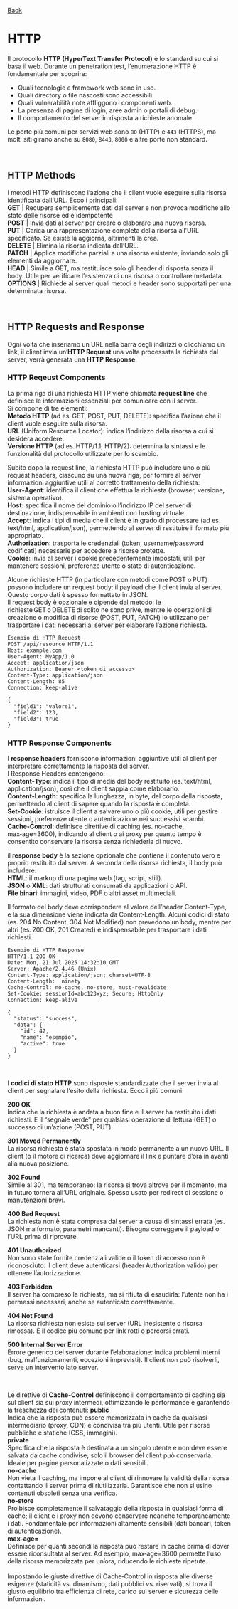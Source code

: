 <a href="https://github.com/Gigidotexe/Penetration_Test_notes/blob/main/README.md"> Back </a>
# HTTP

Il protocollo **HTTP (HyperText Transfer Protocol)** è lo standard su cui si basa il web. Durante un penetration test, l’enumerazione HTTP è fondamentale per scoprire:

- Quali tecnologie e framework web sono in uso.
- Quali directory o file nascosti sono accessibili.
- Quali vulnerabilità note affliggono i componenti web.
- La presenza di pagine di login, aree admin o portali di debug.
- Il comportamento del server in risposta a richieste anomale.

Le porte più comuni per servizi web sono `80` (HTTP) e `443` (HTTPS), ma molti siti girano anche su `8080`, `8443`, `8000` e altre porte non standard.

<br>

## HTTP Methods
I metodi HTTP definiscono l’azione che il client vuole eseguire sulla risorsa identificata dall’URL. Ecco i principali: <br>
**GET**      | Recupera semplicemente dati dal server e non provoca modifiche allo stato delle risorse ed è idempotente <br>
**POST**     | Invia dati al server per creare o elaborare una nuova risorsa. <br>
**PUT**      | Carica una rappresentazione completa della risorsa all’URL specificato. Se esiste la aggiorna, altrimenti la crea. <br>
**DELETE**   | Elimina la risorsa indicata dall’URL. <br>
**PATCH**    | Applica modifiche parziali a una risorsa esistente, inviando solo gli elementi da aggiornare. <br>
**HEAD**     | Simile a GET, ma restituisce solo gli header di risposta senza il body. Utile per verificare l’esistenza di una risorsa o controllare metadata. <br>
**OPTIONS**  | Richiede al server quali metodi e header sono supportati per una determinata risorsa. <br>

<br>

## HTTP Requests and Response
Ogni volta che inseriamo un URL nella barra degli indirizzi o clicchiamo un link, il client invia un’**HTTP Request** una volta processata la richiesta dal server, verrà generata una **HTTP Response**. <br>

### HTTP Reqeust Components
La prima riga di una richiesta HTTP viene chiamata **request line** che definisce le informazioni essenziali per comunicare con il server. <br>
Si compone di tre elementi: <br>
**Metodo HTTP** (ad es. GET, POST, PUT, DELETE): specifica l’azione che il client vuole eseguire sulla risorsa. <br>
**URL** (Uniform Resource Locator): indica l’indirizzo della risorsa a cui si desidera accedere. <br>
**Versione HTTP** (ad es. HTTP/1.1, HTTP/2): determina la sintassi e le funzionalità del protocollo utilizzate per lo scambio. <br>

Subito dopo la request line, la richiesta HTTP può includere uno o più request headers, ciascuno su una nuova riga, per fornire al server informazioni aggiuntive utili al corretto trattamento della richiesta: <br>
**User‑Agent**: identifica il client che effettua la richiesta (browser, versione, sistema operativo). <br>
**Host**: specifica il nome del dominio o l’indirizzo IP del server di destinazione, indispensabile in ambienti con hosting virtuale. <br>
**Accept**: indica i tipi di media che il client è in grado di processare (ad es. text/html, application/json), permettendo al server di restituire il formato più appropriato. <br>
**Authorization**: trasporta le credenziali (token, username/password codificati) necessarie per accedere a risorse protette. <br>
**Cookie**: invia al server i cookie precedentemente impostati, utili per mantenere sessioni, preferenze utente o stato di autenticazione. <br>

Alcune richieste HTTP (in particolare con metodi come POST o PUT) possono includere un request body: il payload che il client invia al server. Questo corpo dati è spesso formattato in JSON. <br>
Il request body è opzionale e dipende dal metodo: le richieste GET o DELETE di solito ne sono prive, mentre le operazioni di creazione o modifica di risorse (POST, PUT, PATCH) lo utilizzano per trasportare i dati necessari al server per elaborare l’azione richiesta. <br>
```http
Esempio di HTTP Request
POST /api/resource HTTP/1.1
Host: example.com
User-Agent: MyApp/1.0
Accept: application/json
Authorization: Bearer <token_di_accesso>
Content-Type: application/json
Content-Length: 85
Connection: keep-alive

{
  "field1": "valore1",
  "field2": 123,
  "field3": true
}
```

### HTTP Response Components
I **response headers** forniscono informazioni aggiuntive utili al client per interpretare correttamente la risposta del server. <br>
I Response Headers contengono: <br>
**Content‑Type**: indica il tipo di media del body restituito (es. text/html, application/json), così che il client sappia come elaborarlo. <br>
**Content‑Length**: specifica la lunghezza, in byte, del corpo della risposta, permettendo al client di sapere quando la risposta è completa. <br>
**Set‑Cookie**: istruisce il client a salvare uno o più cookie, utili per gestire sessioni, preferenze utente o autenticazione nei successivi scambi. <br>
**Cache‑Control**: definisce direttive di caching (es. no‑cache, max‑age=3600), indicando al client o ai proxy per quanto tempo è consentito conservare la risorsa senza richiederla di nuovo. <br>

 il **response body** è la sezione opzionale che contiene il contenuto vero e proprio restituito dal server. A seconda della risorsa richiesta, il body può includere: <br>
**HTML**: il markup di una pagina web (tag, script, stili). <br>
**JSON** o **XML**: dati strutturati consumati da applicazioni o API. <br>
**File binari**: immagini, video, PDF o altri asset multimediali. <br>

Il formato del body deve corrispondere al valore dell’header Content‑Type, e la sua dimensione viene indicata da Content‑Length. Alcuni codici di stato (es. 204 No Content, 304 Not Modified) non prevedono un body, mentre per altri (es. 200 OK, 201 Created) è indispensabile per trasportare i dati richiesti. <br>
```http
Esempio di HTTP Response
HTTP/1.1 200 OK
Date: Mon, 21 Jul 2025 14:32:10 GMT
Server: Apache/2.4.46 (Unix)
Content-Type: application/json; charset=UTF-8
Content-Length:  ninety
Cache-Control: no-cache, no-store, must-revalidate
Set-Cookie: sessionId=abc123xyz; Secure; HttpOnly
Connection: keep-alive

{
  "status": "success",
  "data": {
    "id": 42,
    "name": "esempio",
    "active": true
  }
}
```

<br>

I **codici di stato HTTP** sono risposte standardizzate che il server invia al client per segnalare l’esito della richiesta. Ecco i più comuni: <br>

**200 OK** <br>
Indica che la richiesta è andata a buon fine e il server ha restituito i dati richiesti. È il “segnale verde” per qualsiasi operazione di lettura (GET) o successo di un’azione (POST, PUT). <br>

**301 Moved Permanently** <br>
La risorsa richiesta è stata spostata in modo permanente a un nuovo URL. Il client (o il motore di ricerca) deve aggiornare il link e puntare d’ora in avanti alla nuova posizione. <br>

**302 Found** <br>
Simile al 301, ma temporaneo: la risorsa si trova altrove per il momento, ma in futuro tornerà all’URL originale. Spesso usato per redirect di sessione o manutenzioni brevi. <br>

**400 Bad Request** <br>
La richiesta non è stata compresa dal server a causa di sintassi errata (es. JSON malformato, parametri mancanti). Bisogna correggere il payload o l’URL prima di riprovare. <br>

**401 Unauthorized** <br>
Non sono state fornite credenziali valide o il token di accesso non è riconosciuto: il client deve autenticarsi (header Authorization valido) per ottenere l’autorizzazione. <br>

**403 Forbidden** <br>
Il server ha compreso la richiesta, ma si rifiuta di esaudirla: l’utente non ha i permessi necessari, anche se autenticato correttamente. <br>

**404 Not Found** <br>
La risorsa richiesta non esiste sul server (URL inesistente o risorsa rimossa). È il codice più comune per link rotti o percorsi errati. <br>

**500 Internal Server Error** <br>
Errore generico del server durante l’elaborazione: indica problemi interni (bug, malfunzionamenti, eccezioni imprevisti). Il client non può risolverli, serve un intervento lato server. <br>

<br>

Le direttive di **Cache‑Control** definiscono il comportamento di caching sia sul client sia sui proxy intermedi, ottimizzando le performance e garantendo la freschezza dei contenuti:
**public** <br>
Indica che la risposta può essere memorizzata in cache da qualsiasi intermediario (proxy, CDN) e condivisa tra più utenti. Utile per risorse pubbliche e statiche (CSS, immagini). <br>
**private** <br>
Specifica che la risposta è destinata a un singolo utente e non deve essere salvata da cache condivise; solo il browser del client può conservarla. Ideale per pagine personalizzate o dati sensibili. <br>
**no‑cache** <br>
Non vieta il caching, ma impone al client di rinnovare la validità della risorsa contattando il server prima di riutilizzarla. Garantisce che non si usino contenuti obsoleti senza una verifica. <br>
**no‑store** <br>
Proibisce completamente il salvataggio della risposta in qualsiasi forma di cache; il client e i proxy non devono conservare neanche temporaneamente i dati. Fondamentale per informazioni altamente sensibili (dati bancari, token di autenticazione). <br>
**max‑age=<SECONDS>** <br>
Definisce per quanti secondi la risposta può restare in cache prima di dover essere riconsultata al server. Ad esempio, max‑age=3600 permette l’uso della risorsa memorizzata per un’ora, riducendo le richieste ripetute. <br>
<br>
Impostando le giuste direttive di Cache‑Control in risposta alle diverse esigenze (staticità vs. dinamismo, dati pubblici vs. riservati), si trova il giusto equilibrio tra efficienza di rete, carico sul server e sicurezza delle informazioni.



